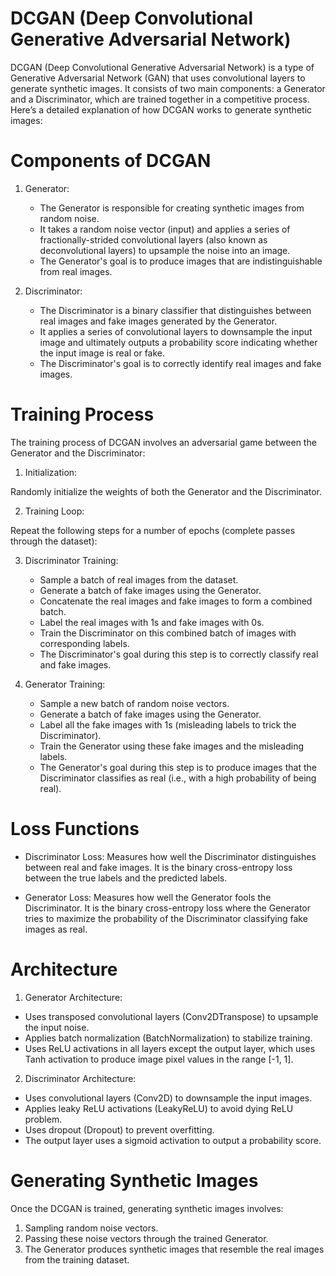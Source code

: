 # **DCGAN (Deep Convolutional Generative Adversarial Network)**

DCGAN (Deep Convolutional Generative Adversarial Network) is a type of Generative Adversarial Network (GAN) that uses convolutional layers to generate synthetic images. It consists of two main components: a Generator and a Discriminator, which are trained together in a competitive process. Here’s a detailed explanation of how DCGAN works to generate synthetic images:

# Components of DCGAN

1. Generator:
   - The Generator is responsible for creating synthetic images from random noise.
   - It takes a random noise vector (input) and applies a series of fractionally-strided convolutional layers (also known as deconvolutional layers) to upsample the noise into an image.
   - The Generator's goal is to produce images that are indistinguishable from real images.
  
2. Discriminator:
   - The Discriminator is a binary classifier that distinguishes between real images and fake images generated by the Generator.
   - It applies a series of convolutional layers to downsample the input image and ultimately outputs a probability score indicating whether the input image is real or fake.
   - The Discriminator's goal is to correctly identify real images and fake images.
  
# Training Process

The training process of DCGAN involves an adversarial game between the Generator and the Discriminator:

1. Initialization:

Randomly initialize the weights of both the Generator and the Discriminator.

2. Training Loop:

Repeat the following steps for a number of epochs (complete passes through the dataset):

3. Discriminator Training:
   - Sample a batch of real images from the dataset.
   - Generate a batch of fake images using the Generator.
   - Concatenate the real images and fake images to form a combined batch.
   - Label the real images with 1s and fake images with 0s.
   - Train the Discriminator on this combined batch of images with corresponding labels.
   - The Discriminator's goal during this step is to correctly classify real and fake images.

4. Generator Training:
   - Sample a new batch of random noise vectors.
   - Generate a batch of fake images using the Generator.
   - Label all the fake images with 1s (misleading labels to trick the Discriminator).
   - Train the Generator using these fake images and the misleading labels.
   - The Generator's goal during this step is to produce images that the Discriminator classifies as real (i.e., with a high probability of being real).

# Loss Functions
- Discriminator Loss: Measures how well the Discriminator distinguishes between real and fake images. It is the binary cross-entropy loss between the true labels and the predicted labels.

- Generator Loss: Measures how well the Generator fools the Discriminator. It is the binary cross-entropy loss where the Generator tries to maximize the probability of the Discriminator classifying fake images as real.

# Architecture

1. Generator Architecture:
 -  Uses transposed convolutional layers (Conv2DTranspose) to upsample the input noise.
 -  Applies batch normalization (BatchNormalization) to stabilize training.
 -  Uses ReLU activations in all layers except the output layer, which uses Tanh activation to produce image pixel values in the range [-1, 1].
  
2. Discriminator Architecture:
 -  Uses convolutional layers (Conv2D) to downsample the input images.
 -  Applies leaky ReLU activations (LeakyReLU) to avoid dying ReLU problem.
 -  Uses dropout (Dropout) to prevent overfitting.
 -  The output layer uses a sigmoid activation to output a probability score.

# Generating Synthetic Images

Once the DCGAN is trained, generating synthetic images involves:
1. Sampling random noise vectors.
2. Passing these noise vectors through the trained Generator.
3. The Generator produces synthetic images that resemble the real images from the training dataset.

